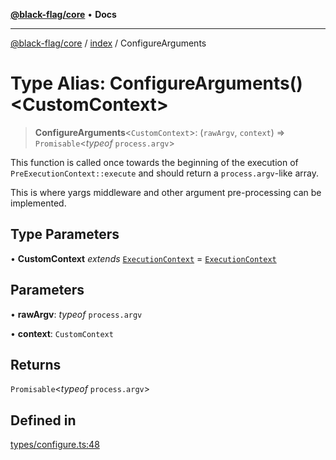 [**@black-flag/core**](../../README.md) • **Docs**

***

[@black-flag/core](../../README.md) / [index](../README.md) / ConfigureArguments

# Type Alias: ConfigureArguments()\<CustomContext\>

> **ConfigureArguments**\<`CustomContext`\>: (`rawArgv`, `context`) => `Promisable`\<*typeof* `process.argv`\>

This function is called once towards the beginning of the execution of
`PreExecutionContext::execute` and should return a `process.argv`-like array.

This is where yargs middleware and other argument pre-processing can be
implemented.

## Type Parameters

• **CustomContext** *extends* [`ExecutionContext`](../../util/type-aliases/ExecutionContext.md) = [`ExecutionContext`](../../util/type-aliases/ExecutionContext.md)

## Parameters

• **rawArgv**: *typeof* `process.argv`

• **context**: `CustomContext`

## Returns

`Promisable`\<*typeof* `process.argv`\>

## Defined in

[types/configure.ts:48](https://github.com/Xunnamius/black-flag/blob/cdc6af55387aac92b7d9fc16a57790068e4b6d49/types/configure.ts#L48)
